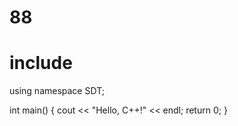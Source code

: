 # 88

# include <iostream>
using namespace SDT;

int main() {
  cout << "Hello, C++!" << endl;
  return 0;
}

